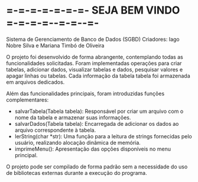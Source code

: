 # =-=-=-=-=-=-=- SEJA BEM VINDO =-=-=-=--=-=--=-

  Sistema de Gerenciamento de Banco de Dados (SGBD)
  Criadores: Iago Nobre Silva e Mariana Timbó de Oliveira
  
  O projeto foi desenvolvido de forma abrangente, contemplando todas as funcionalidades solicitadas. Foram implementadas operações para criar tabelas, adicionar dados, visualizar tabelas e dados, pesquisar valores e apagar linhas ou tabelas. Cada informação da tabela tabela foi armazenada em arquivos dedicados.

  Além das funcionalidades principais, foram introduzidas funções complementares:
  - salvarTabela(Tabela tabela): Responsável por criar um arquivo com o nome da tabela e armazenar suas informações.
  - salvarDados(Tabela tabela): Encarregada de adicionar os dados ao arquivo correspondente à tabela.
  - lerString(char *str): Uma função para a leitura de strings fornecidas pelo usuário, realizando alocação dinâmica de memória.
  - imprimeMenu(): Apresentação das opções disponíveis no menu principal.


 O projeto pode ser compilado de forma padrão sem a necessidade do uso de bibliotecas externas durante a execução do programa.
